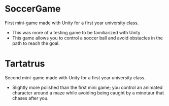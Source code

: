 # SoccerGame
First mini-game made with Unity for a first year university class.
- This was more of a testing game to be familiarized with Unity
- This game allows you to control a soccer ball and avoid obstacles in the path to reach the goal.

# Tartatrus
Second mini-game made with Unity for a first year university class.
- Slightly more polished than the first mini game; you control an animated character around a maze while avoiding being caught by a minotaur that chases after you.
